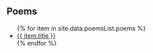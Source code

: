 <h2>Poems</h2>
<ul>
   {% for item in site.data.poemsList.poems %}
      <li><a href="{{ item.url }}">{{ item.title }}</a></li>
   {% endfor %}
</ul>
